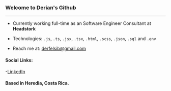 ### Welcome to Derian's Github
---

- Currently working full-time as an Software Engineer Consultant at **Headstork**
- Technologies: `.js`, `.ts`, `.jsx`, `.tsx`, `.html`, `.scss`, `.json`, `.sql` and `.env`

-  Reach me at: derfelsib@gmail.com


#### Social Links:
-[LinkedIn](https://www.linkedin.com/in/derian-felipe/)

#### Based in Heredia, Costa Rica.

